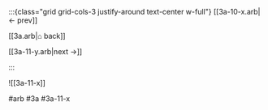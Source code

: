 :::{class="grid grid-cols-3 justify-around text-center w-full"}
[[3a-10-x.arb|← prev]]

[[3a.arb|⌂ back]]

[[3a-11-y.arb|next →]]

:::

![[3a-11-x]]

#arb #3a #3a-11-x

